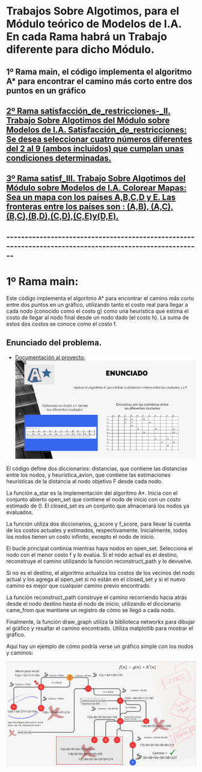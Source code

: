 # Trabajos Sobre Algotimos, para el Módulo teórico de Modelos de I.A.  En cada Rama habrá un Trabajo diferente para dicho Módulo.

## 1º Rama main, el código implementa el algoritmo A* para encontrar el camino más corto entre dos puntos en un gráfico

##  [2º Rama satisfacción_de_restricciones-_II. Trabajo Sobre Algotimos del Módulo sobre Modelos de I.A. Satisfacción_de_restricciones: Se desea seleccionar cuatro números diferentes del 2 al 9 (ambos incluidos) que cumplan unas condiciones determinadas.](https://github.com/jmatisam/algotitmos_python/tree/satisfacción_de_restricciones-_II)

## [3º Rama satisf_III. Trabajo Sobre Algotimos del Módulo sobre Modelos de I.A. Colorear Mapas: Sea un mapa con los países A,B,C,D y E. Las fronteras entre los países son : (A,B), (A,C), (B,C),(B,D),(C,D),(C,E)y(D,E).](https://github.com/jmatisam/algotitmos_python/tree/satisf_III)

## --------------------------------------------------------------------------------------------------------

# 1º Rama main:
Este código implementa el algoritmo A* para encontrar el camino más corto entre dos puntos en un gráfico, utilizando tanto el costo real para llegar a cada nodo (conocido como el costo g) como una heurística que estima el costo de llegar al nodo final desde un nodo dado (el costo h). La suma de estos dos costos se conoce como el costo f.

## Enunciado del problema.
* [Documentación al proyecto:](https://drive.google.com/file/d/1tJZh2kpwup6iN4nhEL8Y-L12d95i40Wd/view?usp=drive_link)
![Enuciado](enucniado.png)


El código define dos diccionarios: distancias, que contiene las distancias entre los nodos, y heuristica_avion, que contiene las estimaciones heurísticas de la distancia al nodo objetivo F desde cada nodo.

La función a_star es la implementación del algoritmo A*. Inicia con el conjunto abierto open_set que contiene el nodo de inicio con un costo estimado de 0. El closed_set es un conjunto que almacenará los nodos ya evaluados.

La función utiliza dos diccionarios, g_score y f_score, para llevar la cuenta de los costos actuales y estimados, respectivamente. Inicialmente, todos los nodos tienen un costo infinito, excepto el nodo de inicio.

El bucle principal continúa mientras haya nodos en open_set. Selecciona el nodo con el menor costo f y lo evalúa. Si el nodo actual es el destino, reconstruye el camino utilizando la función reconstruct_path y lo devuelve.

Si no es el destino, el algoritmo actualiza los costos de los vecinos del nodo actual y los agrega al open_set si no están en el closed_set y si el nuevo camino es mejor que cualquier camino previo encontrado.

La función reconstruct_path construye el camino recorriendo hacia atrás desde el nodo destino hasta el nodo de inicio, utilizando el diccionario came_from que mantiene un registro de cómo se llegó a cada nodo.

Finalmente, la función draw_graph utiliza la biblioteca networkx para dibujar el gráfico y resaltar el camino encontrado. Utiliza matplotlib para mostrar el gráfico.

Aquí hay un ejemplo de cómo podría verse un gráfico simple con los nodos y caminos:

![Grafico](https://github.com/jmatisam/algotitmos_python/blob/main/Esquema_camino.png)


